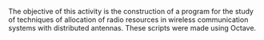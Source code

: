 The objective of this activity is the construction of a program for the study of techniques of allocation of radio resources in wireless communication systems with distributed antennas.
These scripts were made using Octave.
